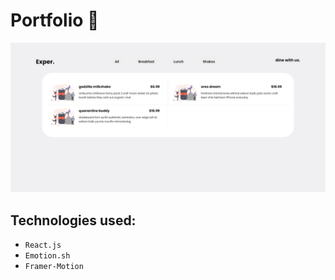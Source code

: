 # Portfolio 👺
![alt text](public/thumbnail.jpg)
## Technologies used:
- `React.js`
- `Emotion.sh`
- `Framer-Motion`
